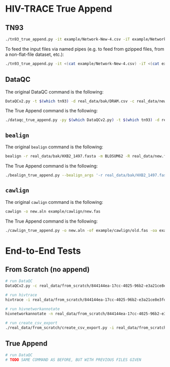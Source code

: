 # HIV-TRACE True Append

## TN93

```bash
./tn93_true_append.py -it example/Network-New-4.csv -iT example/Network-New-3.csv -iD example/Network-New-3.tn93.csv | pigz -9 -p 8 > tmp.tn93.csv.gz
```

To feed the input files via named pipes (e.g. to feed from gzipped files, from a non-flat-file dataset, etc.):

```bash
./tn93_true_append.py -it <(cat example/Network-New-4.csv) -iT <(cat example/Network-New-3.csv) -iD <(cat example/Network-New-3.tn93.csv) | pigz -9 -p 8 > tmp.tn93.csv.gz
```

## DataQC

The original DataQC command is the following:

```bash
DataQCv2.py -t $(which tn93) -d real_data/bak/DRAM.csv -c real_data/new_orig.csv
```

The True Append command is the following:

```bash
./dataqc_true_append.py -py $(which DataQCv2.py) -t $(which tn93) -d real_data/bak/DRAM.csv -c real_data/new_orig.csv -oc real_data/old_orig.csv -of real_data/output/old_orig.csv.fasta -f real_data/new_orig.fasta -or real_data/output/old_orig.full_report.csv
```

## `bealign`

The original `bealign` command is the following:

```bash
bealign -r real_data/bak/HXB2_1497.fasta -m BLOSUM62 -R real_data/new.fasta real_data/new.bam
```

The True Append command is the following:

```bash
./bealign_true_append.py --bealign_args '-r real_data/bak/HXB2_1497.fasta -m BLOSUM62 -R' -of real_data/old.fasta -ob real_data/old.bam real_data/new.fasta real_data/new.true_append.bam
```

## `cawlign`

The original `cawlign` command is the following:

```bash
cawlign -o new.aln example/cawlign/new.fas
```

The True Append command is the following:

```bash
./cawlign_true_append.py -o new.aln -of example/cawlign/old.fas -oa example/cawlign/old.aln example/cawlign/new.fas
```

# End-to-End Tests

## From Scratch (no append)

```bash
# run DataQC
DataQCv2.py -c real_data/from_scratch/844144ea-17cc-4025-96b2-e3a21ce8e3fd_orig.csv -d real_data/from_scratch/DRAM.csv -f real_data/from_scratch/844144ea-17cc-4025-96b2-e3a21ce8e3fd.fasta -t $(which tn93) > real_data/from_scratch/844144ea-17cc-4025-96b2-e3a21ce8e3fd.dataqc.log

# run hivtrace
hivtrace -i real_data/from_scratch/844144ea-17cc-4025-96b2-e3a21ce8e3fd.fasta -a resolve -r real_data/from_scratch/HXB2_1497.fasta -t 0.015 -m 500 -g 0.015 -s false --log real_data/from_scratch/844144ea-17cc-4025-96b2-e3a21ce8e3fd.hivtrace.log -u separately --attributes-file real_data/from_scratch/844144ea-17cc-4025-96b2-e3a21ce8e3fd_patient_attributes.json --output real_data/from_scratch/844144ea-17cc-4025-96b2-e3a21ce8e3fd.results.json --prior real_data/from_scratch/36cecaff-fec9-4d55-bf66-476ffdc5fde9.results.json --input-old-fasta real_data/from_scratch/36cecaff-fec9-4d55-bf66-476ffdc5fde9.fasta --input-old-dists real_data/from_scratch/36cecaff-fec9-4d55-bf66-476ffdc5fde9.filtered.fasta_user.tn93output.csv

# run hivnetworkannotate
hivnetworkannotate -n real_data/from_scratch/844144ea-17cc-4025-96b2-e3a21ce8e3fd.results.json -a real_data/from_scratch/844144ea-17cc-4025-96b2-e3a21ce8e3fd_patient_attributes.json -g real_data/from_scratch/patient_attribute_schema-ehars_4_13.json -r

# run create_csv_export
./real_data/from_scratch/create_csv_export.py -i real_data/from_scratch/844144ea-17cc-4025-96b2-e3a21ce8e3fd.results.json -c real_data/from_scratch/844144ea-17cc-4025-96b2-e3a21ce8e3fd_orig.csv -o real_data/from_scratch/844144ea-17cc-4025-96b2-e3a21ce8e3fd.nodes.csv
```

## True Append

```bash
# run DataQC
# TODO SAME COMMAND AS BEFORE, BUT WITH PREVIOUS FILES GIVEN
```
